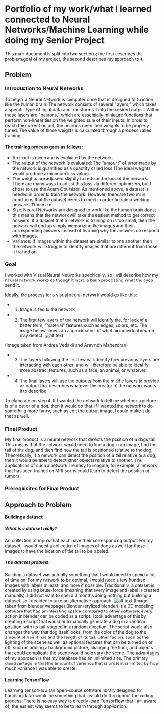# Portfolio of my work/what I learned connected to Neural Networks/Machine Learning while doing my Senior Project
This main document is split into two sections; the first describes the problem/goal of my project, the second describes my approach to it.


## Problem
### Introduction to Neural Networks
To begin, a Neural Network is computer code that is designed to function like the human brain. The network consists of several "layers," which takes a specific type of input data and transforms it into the desired output. Within these layers are "neurons," which are essentially miniature functions that perform non-linearities on the weighted sum of their inputs. In order to reach the correct output, the neurons need their weights to be properly tuned. The value of those weights is calculated through a process called training. 
#### The training process goes as follows:
 * An input is given and is evaluated by the network.
 * The output of the network is evaluated; The “amount” of error made by the network is quantified as a quantity called loss (The ideal weights would produce a minimum loss value).
 * The weights are adjusted slightly to reduce the loss of the network. There are many ways to adjust this loss via different optimizers, but I chose to use the Adam Optimizer. 
As mentioned above, a dataset is needed in order to train the network. However, there are two main conditions that the dataset needs to meet in order to train a working network. These are:
 * Size: Neural Networks are designed to work like the human brain does; this means that the network will take the easiest method to get correct answers. If a dataset that a network is training on is too small, then the network will end up simply memorizing the images and their corresponding answers instead of learning why the answers correspond with images.
 * Variance: If images within the dataset are similar to one another, then the network will struggle to identify images that are different from those it trained on.


### Goal
I worked with Visual Neural Networks specifically, so I will describe how my neural network works as though it were a brain processing what the eyes send it.

Ideally, the process for a visual neural network would go like this:
* 1) Image is fed to the network
* 2) The first few layers of the network will identify the, for lack of a better term, "material" features such as edges, colors, etc. The image below shows an approximation of what an individual neuron may detect.
![alt text](http://cs231n.github.io/assets/cnnvis/filt1.jpeg) 

(Image taken from Andrea Vedaldi and Aravindh Mahendran)

* 3) The layers following the first few will identify how previous layers are interacting with each other, and will therefore be able to identify more abstract features, such as a face, an animal, or whatever.
* 4) The final layers will use the outputs from the middle layers to provide an output that describes whatever the creator of the network wants it to describe.

To elaborate on step 4: If I wanted the network to tell me whether a picture is of a cat or of a dog, then it would do that. If I wanted the network to do something more fancy, such as edit the output image, I could make it do that as well.



### Final Product
My final product is a neural network that detects the position of a dogs tail. This means that the network would need to find a dog in an image, find the tail of the dog, and then find how the tail is positioned relative to the dog. Theoretically, if a network can detect the position of a tail relative to a dog, then it would be able to detect other objects relative to another. The applications of such a network are easy to imagine; for example, a network that has been trained on MRI scans could learn to detect the position of tumors. 

### Prerequisites for Final Product

## Approach to Problem

#### Building a dataset
##### What is a dataset really?
An collection of inputs that each have their corresponding output. For my dataset, I would need a collection of images of dogs as well for those images to have the location of the tail to be labeled. 
##### The dataset problem:
Building a dataset was actually something that I would need to spend a lot of time on. For my network to be optimal, I would need a few hundred images with labels at least, and more if possible. Traditionally, a dataset is created by using brute-force (meaning that every image and label is created manually). I did not want to spend 3 months doing nothing but building a dataset, so I decided to take an alternative approach. 
![alt text](https://upload.wikimedia.org/wikipedia/commons/thumb/0/0c/Blender_logo_no_text.svg/1252px-Blender_logo_no_text.svg.png)
(Image taken from blender webpage)
Blender (stylized blender) is a 3D modeling software that has an intersting upside compared to other software: every action in blender can be coded as a script. I took advantage of this by creating a script that would automatically generate a dog in a random position, with its tail wagged in a random direction. The script would also changes the way that dog itself looks, from the color of the dog to the amount of hair it has and the length of its tail. Other factors such as the lighting of the scene as well as optional features that can be turned on or off, such as adding a background picture, changing the floor, and objects that could complicate the scene would help vary the scene. 
The advantages of my approach is that my database has an unlimited size. The primary disadvantage is that the amount of variance that is present is limited by how much variance I was able to create.
#### Learning TensorFlow
Learning TensorFlow (an open-source software library designed for handling data) would be something that I would do throughout the coding process. There is no easy way to directly learn TensorFlow that I am aware of; the easiest way seems to be to learn through application.
